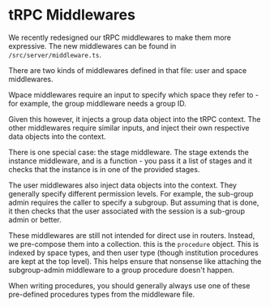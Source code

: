 # tRPC Middlewares

We recently redesigned our tRPC middlewares to make them more expressive. The new middlewares can be found in `/src/server/middleware.ts`.

There are two kinds of middlewares defined in that file: user and space middlewares.

Wpace middlewares require an input to specify which space they refer to - for example, the group middleware needs a group ID.

Given this however, it injects a group data object into the tRPC context. The other middlewares require similar inputs, and inject their own respective data objects into the context.

There is one special case: the stage middleware. The stage extends the instance middleware, and is a function - you pass it a list of stages and it checks that the instance is in one of the provided stages.

The user middlewares also inject data objects into the context. They generally specify different permission levels. For example, the sub-group admin requires the caller to specify a subgroup. But assuming that is done, it then checks that the user associated with the session is a sub-group admin or better.

These middlewares are still not intended for direct use in routers. Instead, we pre-compose them into a collection. this is the `procedure` object. This is indexed by space types, and then user type (though institution procedures are kept at the top level). This helps ensure that nonsense like attaching the subgroup-admin middleware to a group procedure doesn't happen.

When writing procedures, you should generally always use one of these pre-defined procedures types from the middleware file.
